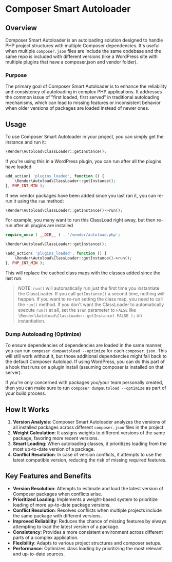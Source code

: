 # Composer Smart Autoloader

## Overview

Composer Smart Autoloader is an autoloading solution designed to handle PHP project structures with multiple Composer dependencies. It's useful when multiple `composer.json` files are include the same codebase and the same repo is included with different versions (like a WordPress site with multiple plugins that have a composer.json and vendor folder).

### Purpose

The primary goal of Composer Smart Autoloader is to enhance the reliability and consistency of autoloading in complex PHP applications. It addresses the common issue of "first loaded, first served" in traditional autoloading mechanisms, which can lead to missing features or inconsistent behavior when older versions of packages are loaded instead of newer ones.

## Usage

To use Composer Smart Autoloader in your project, you can simply get the instance and run it:

```php
\Render\Autoload\ClassLoader::getInstance();
```

If you're using this in a WordPress plugin, you can run after all the plugins have loaded

```php
add_action( 'plugins_loaded', function () {
	\Render\Autoload\ClassLoader::getInstance();
}, PHP_INT_MIN );
```

If new vendor packages have been added since you last ran it, you can re-run it using the `run` method:

```php
\Render\Autoload\ClassLoader::getInstance()->run();
```

For example, you many want to run this ClassLoad right away, but then re-run after all plugins are installed

```php
require_once ( __DIR__ ) . '/vendor/autoload.php';

\Render\Autoload\ClassLoader::getInstance();

\add_action( 'plugins_loaded', function () {
	\Render\Autoload\ClassLoader::getInstance()->run();
}, PHP_INT_MIN );
```

This will replace the cached class maps with the classes added since the last run.

> NOTE: `run()` will automatically run just the first time you instantiate the ClassLoader. If you call `getInstance()` a second time, nothing will happen. If you want to re-run setting the class map, you need to call the `run()` method. If you don't want the ClassLoader to automatically execute `run()` at all, set the `$run` parameter to `FALSE` like `\Render\Autoload\ClassLoader::getInstance( FALSE );` on instantiation.

### Dump Autoloading (Optimize)

To ensure dependencies of dependencies are loaded in the same manner, you can run `composer dumpautoload --optimize` for each `composer.json`. This will still work without it, but those additional dependencies might fall back to the default Composer Autoload. If using WordPress, you can do this part of a hook that runs on a plugin install (assuming composer is installed on that server).

If you're only concerned with packages you/your team personally created, then you can make sure to run `composer dumpautoload --optimize` as part of your build process.

## How It Works

1. **Version Analysis**: Composer Smart Autoloader analyzes the versions of all installed packages across different `composer.json` files in the project.
2. **Weight Calculation**: It assigns weights to different versions of the same package, favoring more recent versions.
3. **Smart Loading**: When autoloading classes, it prioritizes loading from the most up-to-date version of a package.
4. **Conflict Resolution**: In case of version conflicts, it attempts to use the latest compatible version, reducing the risk of missing required features.

## Key Features and Benefits

- **Version Resolution**: Attempts to estimate and load the latest version of Composer packages when conflicts arise.
- **Prioritized Loading**: Implements a weight-based system to prioritize loading of more up-to-date package versions.
- **Conflict Resolution**: Resolves conflicts when multiple projects include the same package with different versions.
- **Improved Reliability**: Reduces the chance of missing features by always attempting to load the latest version of a package.
- **Consistency**: Provides a more consistent environment across different parts of a complex application.
- **Flexibility**: Adapts to various project structures and composer setups.
- **Performance**: Optimizes class loading by prioritizing the most relevant and up-to-date sources.